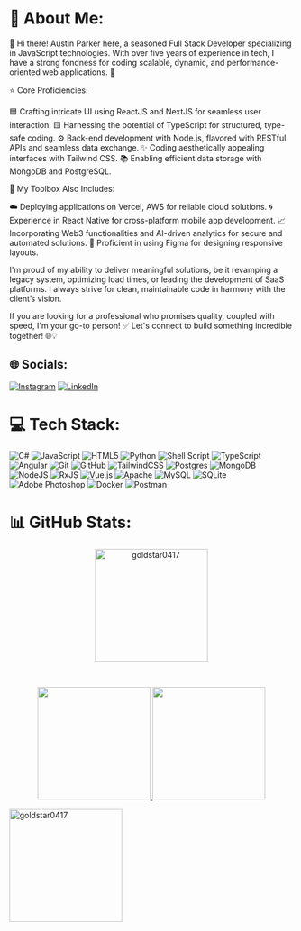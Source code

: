 # 💫 About Me:
🔔 Hi there! Austin Parker here, a seasoned Full Stack Developer specializing in JavaScript technologies. With over five years of experience in tech, I have a strong fondness for coding scalable, dynamic, and performance-oriented web applications. 🚀

⭐ Core Proficiencies:

🟦 Crafting intricate UI using ReactJS and NextJS for seamless user interaction.
🟨 Harnessing the potential of TypeScript for structured, type-safe coding.
⚙️ Back-end development with Node.js, flavored with RESTful APIs and seamless data exchange. ✨ Coding aesthetically appealing interfaces with Tailwind CSS.
📚 Enabling efficient data storage with MongoDB and PostgreSQL.

🧩 My Toolbox Also Includes:

☁️ Deploying applications on Vercel, AWS for reliable cloud solutions.
🌀 Experience in React Native for cross-platform mobile app development.
📈 Incorporating Web3 functionalities and AI-driven analytics for secure and automated solutions.
🎯 Proficient in using Figma for designing responsive layouts.

I'm proud of my ability to deliver meaningful solutions, be it revamping a legacy system, optimizing load times, or leading the development of SaaS platforms. I always strive for clean, maintainable code in harmony with the client’s vision.

If you are looking for a professional who promises quality, coupled with speed, I'm your go-to person!
✅ Let's connect to build something incredible together! 🌐💡


## 🌐 Socials:
[![Instagram](https://img.shields.io/badge/Instagram-%23E4405F.svg?logo=Instagram&logoColor=white)](https://instagram.com/idan.zamir.halevy) [![LinkedIn](https://img.shields.io/badge/LinkedIn-%230077B5.svg?logo=linkedin&logoColor=white)](https://linkedin.com/in/idan-zamir-halevy-0ab11896) 

# 💻 Tech Stack:
![C#](https://img.shields.io/badge/c%23-%23239120.svg?style=for-the-badge&logo=csharp&logoColor=white) ![JavaScript](https://img.shields.io/badge/javascript-%23323330.svg?style=for-the-badge&logo=javascript&logoColor=%23F7DF1E) ![HTML5](https://img.shields.io/badge/html5-%23E34F26.svg?style=for-the-badge&logo=html5&logoColor=white) ![Python](https://img.shields.io/badge/python-3670A0?style=for-the-badge&logo=python&logoColor=ffdd54) ![Shell Script](https://img.shields.io/badge/shell_script-%23121011.svg?style=for-the-badge&logo=gnu-bash&logoColor=white) ![TypeScript](https://img.shields.io/badge/typescript-%23007ACC.svg?style=for-the-badge&logo=typescript&logoColor=white) ![Angular](https://img.shields.io/badge/angular-%23DD0031.svg?style=for-the-badge&logo=angular&logoColor=white) ![Git](https://img.shields.io/badge/git-%23F05033.svg?style=for-the-badge&logo=git&logoColor=white) ![GitHub](https://img.shields.io/badge/github-%23121011.svg?style=for-the-badge&logo=github&logoColor=white) ![TailwindCSS](https://img.shields.io/badge/tailwindcss-%2338B2AC.svg?style=for-the-badge&logo=tailwind-css&logoColor=white) ![Postgres](https://img.shields.io/badge/postgres-%23316192.svg?style=for-the-badge&logo=postgresql&logoColor=white) ![MongoDB](https://img.shields.io/badge/MongoDB-%234ea94b.svg?style=for-the-badge&logo=mongodb&logoColor=white) ![NodeJS](https://img.shields.io/badge/node.js-6DA55F?style=for-the-badge&logo=node.js&logoColor=white) ![RxJS](https://img.shields.io/badge/rxjs-%23B7178C.svg?style=for-the-badge&logo=reactivex&logoColor=white) ![Vue.js](https://img.shields.io/badge/vue.js-%2335495e.svg?style=for-the-badge&logo=vuedotjs&logoColor=%234FC08D) ![Apache](https://img.shields.io/badge/apache-%23D42029.svg?style=for-the-badge&logo=apache&logoColor=white) ![MySQL](https://img.shields.io/badge/mysql-4479A1.svg?style=for-the-badge&logo=mysql&logoColor=white) ![SQLite](https://img.shields.io/badge/sqlite-%2307405e.svg?style=for-the-badge&logo=sqlite&logoColor=white) ![Adobe Photoshop](https://img.shields.io/badge/adobe%20photoshop-%2331A8FF.svg?style=for-the-badge&logo=adobe%20photoshop&logoColor=white) ![Docker](https://img.shields.io/badge/docker-%230db7ed.svg?style=for-the-badge&logo=docker&logoColor=white) ![Postman](https://img.shields.io/badge/Postman-FF6C37?style=for-the-badge&logo=postman&logoColor=white)
# 📊 GitHub Stats:
<div>
    <a href="https://github.com/goldstar0417">
    <p align="center">
        <img height="200em" src="https://github-readme-streak-stats.herokuapp.com/?user=goldstar0417&theme=black-ice&hide_border=true&stroke=0000&background=0D1117&ring=e05397&fire=e05397&currStreakLabel=e05397" alt="goldstar0417" align="center"/>
    </p>
  </div>
 
 <br/>

<div>
    <a href="https://github.com/goldstar0417">
    <p align="center">
        <img height="200em" src="https://github-readme-stats.vercel.app/api?username=goldstar0417&show_icons=true&theme=dracula&include_all_commits=true&count_private=true"/>
        <img height="200em" src="https://github-readme-stats.vercel.app/api/top-langs/?username=goldstar0417&layout=compact&langs_count=7&theme=dracula"/>
    </p>
  </div>
 
 
<div>
    <a href="https://github.com/goldstar0417">
    <p align="left">
    <img height="200em" src="https://github-profile-summary-cards.vercel.app/api/cards/profile-details?username=goldstar0417&theme=github_dark" alt="goldstar0417" align="left"/>
    </p>
  </div>
 
 <br/>
 

 
 <!-- <p align="center">
  <img height="180em" src="https://github-readme-streak-stats.herokuapp.com/?user=goldstar0417" />
  <img height="180em" src="https://user-images.githubusercontent.com/22433243/121538215-faa36d80-c9da-11eb-9dce-0def2d07ff62.gif" />
</p> -->

 <br/>

<!-- Proudly created with GPRM ( https://gprm.itsvg.in ) -->
